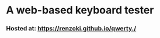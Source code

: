 # A web-based keyboard tester

### Hosted at: <a href="https://renzoki.github.io/qwerty./">https://renzoki.github.io/qwerty./</a>
